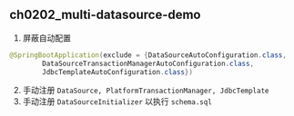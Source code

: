 ## ch0202_multi-datasource-demo

1. 屏蔽自动配置
``` java
@SpringBootApplication(exclude = {DataSourceAutoConfiguration.class,
        DataSourceTransactionManagerAutoConfiguration.class,
        JdbcTemplateAutoConfiguration.class})
```
2. 手动注册 `DataSource, PlatformTransactionManager, JdbcTemplate`
3. 手动注册 `DataSourceInitializer` 以执行 `schema.sql`